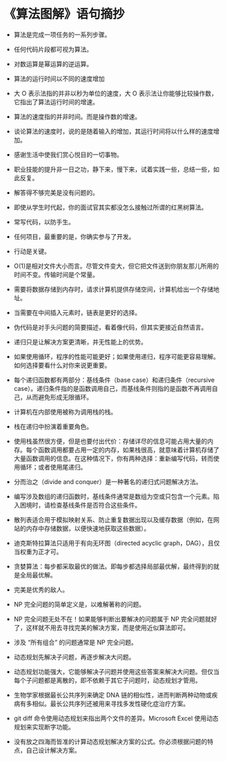 # 《算法图解》语句摘抄

- 算法是完成一项任务的一系列步骤。

- 任何代码片段都可视为算法。

- 对数运算是幂运算的逆运算。

- 算法的运行时间以不同的速度增加

- 大 O 表示法指的并非以秒为单位的速度，大 O 表示法让你能够比较操作数，它指出了算法运行时间的增速。

- 算法的速度指的并非时间。而是操作数的增速。

- 谈论算法的速度时，说的是随着输入的增加，其运行时间将以什么样的速度增加。

- 感谢生活中使我们赏心悦目的一切事物。

- 职业技能的提升非一日之功，静下来，慢下来，试着实践一些，总结一些，如此反复。

- 解答得不够完美是没有问题的。

- 即使从学生时代起，你的面试官其实都没怎么接触过所谓的红黑树算法。

- 常写代码，以防手生。

- 任何项目，最重要的是，你确实参与了开发。

- 行动是关键。

- O(1)是相对文件大小而言。尽管文件变大，但它把文件送到你朋友那儿所用的时间不变。传输时间是个常量。

- 需要将数据存储到内存时，请求计算机提供存储空间，计算机给出一个存储地址。

- 当需要在中间插入元素时，链表是更好的选择。

- 伪代码是对手头问题的简要描述，看着像代码，但其实更接近自然语言。

- 递归只是让解决方案更清晰，并无性能上的优势。

- 如果使用循环，程序的性能可能更好；如果使用递归，程序可能更容易理解。如何选择要看什么对你来说更重要。

- 每个递归函数都有两部分：基线条件（base case）和递归条件（recursive case）。递归条件指的是函数调用自己，而基线条件则指的是函数不再调用自己，从而避免形成无限循环。

- 计算机在内部使用被称为调用栈的栈。

- 栈在递归中扮演着重要角色。

- 使用栈虽然很方便，但是也要付出代价：存储详尽的信息可能占用大量的内存。每个函数调用都要占用一定的内存，如果栈很高，就意味着计算机存储了大量函数调用的信息。在这种情况下，你有两种选择：重新编写代码，转而使用循环；或者使用尾递归。

- 分而治之（divide and conquer）是一种著名的递归式问题解决方法。

- 编写涉及数组的递归函数时，基线条件通常是数组为空或只包含一个元素。陷入困境时，请检查基线条件是否符合这些条件。

- 散列表适合用于模拟映射关系、防止重复数据出现以及缓存数据（例如，在网站的内存中存储数据，以便快速地获取这些数据）。

- 迪克斯特拉算法只适用于有向无环图（directed acyclic graph，DAG），且仅当权重为正才可。

- 贪婪算法：每步都采取最优的做法。即每步都选择局部最优解，最终得到的就是全局最优解。

- 完美是优秀的敌人。

- NP 完全问题的简单定义是，以难解著称的问题。

- NP 完全问题无处不在！如果能够判断出要解决的问题属于 NP 完全问题就好了，这样就不用去寻找完美的解决方案，而是使用近似算法即可。

- 涉及 “所有组合” 的问题通常是 NP 完全问题。

- 动态规划先解决子问题，再逐步解决大问题。

- 动态规划功能强大，它能够解决子问题并使用这些答案来解决大问题。但仅当每个子问题都是离散的，即不依赖于其它子问题时，动态规划才管用。

- 生物学家根据最长公共序列来确定 DNA 链的相似性，进而判断两种动物或疾病有多相似。最长公共序列还被用来寻找多发性硬化症治疗方案。

- git diff 命令使用动态规划来指出两个文件的差异。Microsoft Excel 使用动态规划来实现断字功能。

- 没有放之四海而皆准的计算动态规划解决方案的公式。你必须根据问题的特点，自己设计解决方案。
